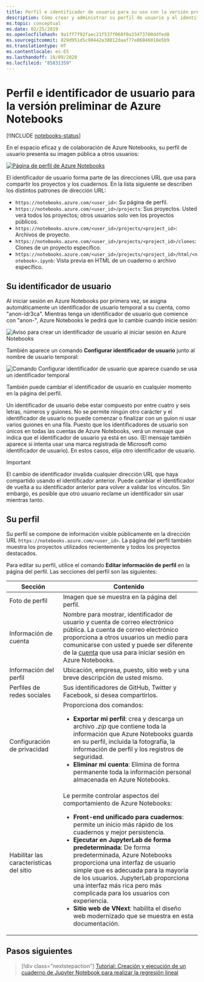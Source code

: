 ```yaml
---
title: Perfil e identificador de usuario para su uso con la versión preliminar de Azure Notebooks
description: Cómo crear y administrar su perfil de usuario y el identificador de usuario con Azure Notebooks, que pasa a formar parte de la dirección URL de los cuadernos compartidos.
ms.topic: conceptual
ms.date: 02/25/2019
ms.openlocfilehash: 9a1ff7f92faec21f537f068f0a33473700ddfed8
ms.sourcegitcommit: 829d951d5c90442a38012daaf77e86046018e5b9
ms.translationtype: HT
ms.contentlocale: es-ES
ms.lasthandoff: 10/09/2020
ms.locfileid: "85831359"
---
```

# <a name="your-profile-and-user-id-for-azure-notebooks-preview"></a>Perfil e identificador de usuario para la versión preliminar de Azure Notebooks

[!INCLUDE [notebooks-status](../../includes/notebooks-status.md)]

En el espacio eficaz y de colaboración de Azure Notebooks, su perfil de usuario presenta su imagen pública a otros usuarios:

[![Página de perfil de Azure Notebooks](media/accounts/profile-page.png)](media/accounts/profile-page.png#lightbox)

El identificador de usuario forma parte de las direcciones URL que usa para compartir los proyectos y los cuadernos. En la lista siguiente se describen los distintos patrones de dirección URL:

- `https://notebooks.azure.com/<user_id>`: Su página de perfil.
- `https://notebooks.azure.com/<user_id>/projects`: Sus proyectos. Usted verá todos los proyectos; otros usuarios solo ven los proyectos públicos.
- `https://notebooks.azure.com/<user_id>/projects/<project_id>`: Archivos de proyecto.
- `https://notebooks.azure.com/<user_id>/projects/<project_id>/clones`: Clones de un proyecto específico.
- `https://notebooks.azure.com/<user_id>/projects/<project_id>/html/<notebook>.ipynb`: Vista previa en HTML de un cuaderno o archivo específico.

## <a name="your-user-id"></a>Su identificador de usuario

Al iniciar sesión en Azure Notebooks por primera vez, se asigna automáticamente un identificador de usuario temporal a su cuenta, como "anon-idr3ca". Mientras tenga un identificador de usuario que comience con "anon-", Azure Notebooks le pedirá que lo cambie cuando inicie sesión:

![Aviso para crear un identificador de usuario al iniciar sesión en Azure Notebooks](media/accounts/create-user-id.png)

También aparece un comando **Configurar identificador de usuario** junto al nombre de usuario temporal:

![Comando Configurar identificador de usuario que aparece cuando se usa un identificador temporal](media/accounts/configure-user-id-command.png)

También puede cambiar el identificador de usuario en cualquier momento en la página del perfil.

Un identificador de usuario debe estar compuesto por entre cuatro y seis letras, números y guiones. No se permite ningún otro carácter y el identificador de usuario no puede comenzar o finalizar con un guion ni usar varios guiones en una fila. Puesto que los identificadores de usuario son únicos en todas las cuentas de Azure Notebooks, verá un mensaje que indica que el identificador de usuario ya está en uso. (El mensaje también aparece si intenta usar una marca registrada de Microsoft como identificador de usuario). En estos casos, elija otro identificador de usuario.

> [!Important]
> El cambio de identificador invalida cualquier dirección URL que haya compartido usando el identificador anterior. Puede cambiar el identificador de vuelta a su identificador anterior para volver a validar los vínculos. Sin embargo, es posible que otro usuario reclame un identificador sin usar mientras tanto.

## <a name="your-profile"></a>Su perfil

Su perfil se compone de información visible públicamente en la dirección URL `https://notebooks.azure.com/<user_id>`. La página del perfil también muestra los proyectos utilizados recientemente y todos los proyectos destacados.

Para editar su perfil, utilice el comando **Editar información de perfil** en la página del perfil. Las secciones del perfil son las siguientes:

| Sección | Contenido |
| --- | --- |
| Foto de perfil | Imagen que se muestra en la página del perfil. |
| Información de cuenta | Nombre para mostrar, identificador de usuario y cuenta de correo electrónico pública. La cuenta de correo electrónico proporciona a otros usuarios un medio para comunicarse con usted y puede ser diferente de la [cuenta](azure-notebooks-user-account.md) que usa para iniciar sesión en Azure Notebooks. |
| Información del perfil | Ubicación, empresa, puesto, sitio web y una breve descripción de usted mismo. |
| Perfiles de redes sociales | Sus identificadores de GitHub, Twitter y Facebook, si desea compartirlos. |
| Configuración de privacidad | Proporciona dos comandos:<ul><li>**Exportar mi perfil**: crea y descarga un archivo *.zip* que contiene toda la información que Azure Notebooks guarda en su perfil, incluida la fotografía, la información de perfil y los registros de seguridad.</li><li>**Eliminar mi cuenta**: Elimina de forma permanente toda la información personal almacenada en Azure Notebooks.</li></ul> |
| Habilitar las características del sitio | Le permite controlar aspectos del comportamiento de Azure Notebooks:<ul><li>**Front-end unificado para cuadernos**: permite un inicio más rápido de los cuadernos y mejor persistencia.</li><li>**Ejecutar en JupyterLab de forma predeterminada**: De forma predeterminada, Azure Notebooks proporciona una interfaz de usuario simple que es adecuada para la mayoría de los usuarios. JupyterLab proporciona una interfaz más rica pero más complicada para los usuarios con experiencia.</li><li>**Sitio web de VNext**: habilita el diseño web modernizado que se muestra en esta documentación.</li></ul> |

## <a name="next-steps"></a>Pasos siguientes  

> [!div class="nextstepaction"]
> [Tutorial: Creación y ejecución de un cuaderno de Jupyter Notebook para realizar la regresión lineal](tutorial-create-run-jupyter-notebook.md)

